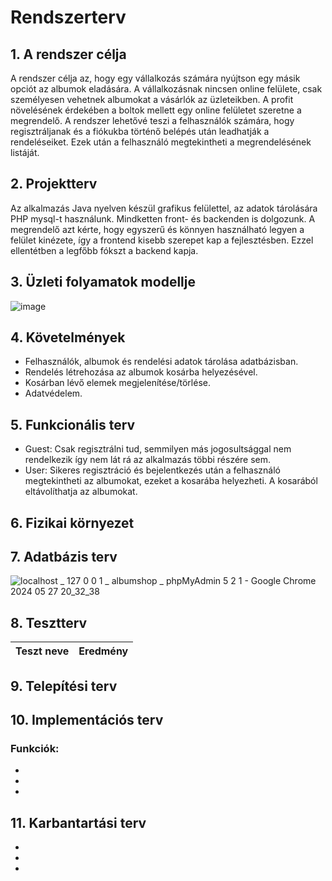 # Rendszerterv

## 1. A rendszer célja
A rendszer célja az, hogy egy vállalkozás számára nyújtson egy másik opciót az albumok eladására. A vállalkozásnak nincsen online felülete, csak személyesen vehetnek albumokat a vásárlók az üzleteikben. A profit növelésének érdekében a boltok mellett egy online felületet szeretne a megrendelő. A rendszer lehetővé teszi a felhasználók számára, hogy regisztráljanak és a fiókukba történő belépés után leadhatják a rendeléseiket. Ezek után a felhasználó megtekintheti a megrendelésének listáját.

## 2. Projektterv
Az alkalmazás Java nyelven készül grafikus felülettel, az adatok tárolására PHP mysql-t használunk. Mindketten front- és backenden is dolgozunk.
A megrendelő azt kérte, hogy egyszerű és könnyen használható legyen a felület kinézete, így a frontend kisebb szerepet kap a fejlesztésben.
Ezzel ellentétben a legfőbb fókszt a backend kapja.

## 3. Üzleti folyamatok modellje
![image](https://github.com/Vanessza02/Progtech/assets/78543866/1b3acdeb-4de3-4daf-94fc-502548e51634)


## 4. Követelmények
 - Felhasználók, albumok és rendelési adatok tárolása adatbázisban.
 - Rendelés létrehozása az albumok kosárba helyezésével.
 - Kosárban lévő elemek megjelenítése/törlése.
 - Adatvédelem.

## 5. Funkcionális terv
 - Guest: Csak regisztrálni tud, semmilyen más jogosultsággal nem rendelkezik így nem lát rá az alkalmazás többi részére sem.
 - User: Sikeres regisztráció és bejelentkezés után a felhasználó megtekintheti az albumokat, ezeket a kosarába helyezheti. A kosarából eltávolíthatja az albumokat.

## 6. Fizikai környezet


## 7. Adatbázis terv

![localhost _ 127 0 0 1 _ albumshop _ phpMyAdmin 5 2 1 - Google Chrome 2024  05  27  20_32_38](https://github.com/Vanessza02/Progtech/assets/114110363/588add08-dc4e-4265-b7a3-ae1c92302461)


## 8. Tesztterv 



| Teszt neve                          | Eredmény       |
|-------------------------------------|----------------|


## 9. Telepítési terv


## 10. Implementációs terv


### Funkciók:
- 
- 
- 

## 11. Karbantartási terv
- 
- 
- 
